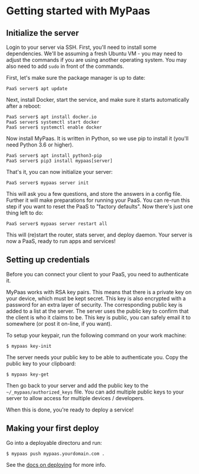 # Getting started with MyPaas


## Initialize the server

Login to your server via SSH. First, you'll need to install some
dependencies. We'll be assuming a fresh Ubuntu VM - you may need to
adjust the commands if you are using another operating system. You may
also need to add `sudo` in front of the commands.

First, let's make sure the package manager is up to date:
```
PaaS server$ apt update
```

Next, install Docker, start the service, and make sure it starts automatically after a reboot:
```
PaaS server$ apt install docker.io
PaaS server$ systemctl start docker
PaaS server$ systemctl enable docker
```

Now install MyPaas. It is written in Python, so we use pip to install it (you'll need Python 3.6 or higher).
```
PaaS server$ apt install python3-pip
PaaS server$ pip3 install mypaas[server]
```

That's it, you can now initialize your server:
```
PaaS server$ mypaas server init
```

This will ask you a few questions, and store the answers in a config file.
Further it will make preparations for running your PaaS. You can re-run
this step if you want to reset the PaaS to "factory defaults".
Now there's just one thing left to do:

```
PaaS server$ mypaas server restart all
```

This will (re)start the router, stats server, and deploy daemon.
Your server is now a PaaS, ready to run apps and services!


## Setting up credentials

Before you can connect your client to your PaaS, you need to authenticate it.

MyPaas works with RSA key pairs. This means that there is a private key on
your device, which must be kept secret. This key is also encrypted with a
password for an extra layer of security. The corresponding public key is
added to a list at the server. The server uses the public key to confirm that
the client is who it claims to be. This key is public, you can safely email it
to somewhere (or post it on-line, if you want).

To setup your keypair, run the following command on your work machine:
```
$ mypaas key-init
```

The server needs your public key to be able to authenticate you.
Copy the public key to your clipboard:
```
$ mypaas key-get
```

Then go back to your server and add the public key to the
`~/_mypaas/authorized_keys` file. You can add multiple public keys to
your server to allow access for multiple devices / developers.

When this is done, you're ready to deploy a service!


## Making your first deploy

Go into a deployable directoru and run:
```
$ mypaas push mypaas.yourdomain.com .
```

See the [docs on deploying](deploying.md) for more info.
